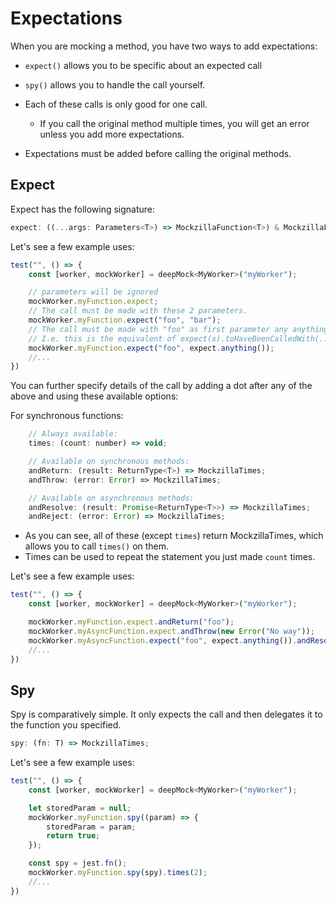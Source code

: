 # Expectations

When you are mocking a method, you have two ways to add expectations:
- `expect()` allows you to be specific about an expected call
- `spy()` allows you to handle the call yourself.

- Each of these calls is only good for one call.
  - If you call the original method multiple times, you will get an error unless you add more expectations.
- Expectations must be added before calling the original methods.

## Expect

Expect has the following signature:

```javascript
expect: ((...args: Parameters<T>) => MockzillaFunction<T>) & MockzillaFunction<T>;
```

Let's see a few example uses:

```javascript
test("", () => {
    const [worker, mockWorker] = deepMock<MyWorker>("myWorker");

    // parameters will be ignored
    mockWorker.myFunction.expect;
    // The call must be made with these 2 parameters.
    mockWorker.myFunction.expect("foo", "bar");
    // The call must be made with "foo" as first parameter any anything as second parameter.
    // I.e. this is the equivalent of expect(x).toHaveBeenCalledWith(...)
    mockWorker.myFunction.expect("foo", expect.anything());
    //...
})
```

You can further specify details of the call by adding a dot after any of the above and using these available options:


For synchronous functions:

```javascript
    // Always available:
    times: (count: number) => void;

    // Available on synchronous methods:
    andReturn: (result: ReturnType<T>) => MockzillaTimes;
    andThrow: (error: Error) => MockzillaTimes;

    // Available on asynchronous methods:
    andResolve: (result: Promise<ReturnType<T>>) => MockzillaTimes;
    andReject: (error: Error) => MockzillaTimes;
```

- As you can see, all of these (except `times`) return MockzillaTimes, which allows you to call `times()` on them.
- Times can be used to repeat the statement you just made `count` times.

Let's see a few example uses:

```javascript
test("", () => {
    const [worker, mockWorker] = deepMock<MyWorker>("myWorker");

    mockWorker.myFunction.expect.andReturn("foo");
    mockWorker.myAsyncFunction.expect.andThrow(new Error("No way"));
    mockWorker.myAsyncFunction.expect("foo", expect.anything()).andResolve({ foo: "bar" }).times(5);
    //...
})
```

## Spy

Spy is comparatively simple. It only expects the call and then delegates it to the function you specified.

```javascript
spy: (fn: T) => MockzillaTimes;
```

Let's see a few example uses:

```javascript
test("", () => {
    const [worker, mockWorker] = deepMock<MyWorker>("myWorker");

    let storedParam = null;
    mockWorker.myFunction.spy((param) => {
        storedParam = param;
        return true;
    });

    const spy = jest.fn();
    mockWorker.myFunction.spy(spy).times(2);
    //...
})
```

